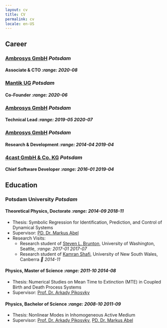 ```yaml
---
layout: cv
title: CV
permalink: cv
locale: en-US
---
```



## Career

### [Ambrosys GmbH](http://www.ambrosys.de) *Potsdam*
#### Associate & CTO *:range: 2020-08*

### [Mantik UG](https://mantik.ai/) *Potsdam*
#### Co-Founder *:range: 2020-06*

### [Ambrosys GmbH](http://www.ambrosys.de) *Potsdam*
#### Technical Lead *:range: 2019-05 2020-07*

### [Ambrosys GmbH](http://www.ambrosys.de) *Potsdam*
#### Research & Development *:range: 2014-04 2019-04*

### [4cast GmbH & Co. KG](https://4-cast.de/) *Potsdam*
#### Chief Software Developer *:range: 2016-01 2019-04*

## Education

### Potsdam University *Potsdam*

<div/>

#### Theoretical Physics, Doctorate *:range: 2014-09 2018-11*
 * Thesis: Symbolic Regression for Identification, Prediction, and Control of Dynamical Systems
 * Supervisor: [PD. Dr. Markus Abel](http://www.stat.physik.uni-potsdam.de/~markus/)
 * Research Visits:
   - Research student of [Steven L. Brunton](www.eigensteve.com), University of Washington, Seattle, *:range: 2017-01 2017-07*
   - Research student of [Kamran Shafi](https://research.unsw.edu.au/people/dr-kamran-shafi), University of New South Wales, Canberra *:date: 2014-11*

#### Physics, Master of Science *:range: 2011-10 2014-08*
 * Thesis: Numerical Studies on Mean Time to Extinction (MTE) in Coupled Birth and Death Process Systems
 * Supervisor: [Prof. Dr. Arkady Pikosvky](http://www.stat.physik.uni-potsdam.de/~pikovsky/)

#### Physics, Bachelor of Science *:range: 2008-10 2011-09*
 * Thesis: Nonlinear Modes in Inhomogeneous Active Medium
 * Supervisor: [Prof. Dr. Arkady Pikosvky](http://www.stat.physik.uni-potsdam.de/~pikovsky/), [PD. Dr. Markus Abel](http://www.stat.physik.uni-potsdam.de/~markus/)

